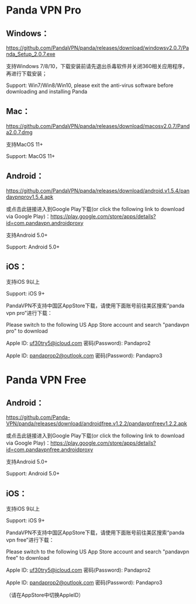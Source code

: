 # Panda VPN Pro

## Windows：

https://github.com/PandaVPN/panda/releases/download/windowsv2.0.7/Panda_Setup_2.0.7.exe
 
支持Windows 7/8/10，下载安装前请先退出杀毒软件并关闭360相关应用程序，再进行下载安装；

Support: Win7/Win8/Win10, please exit the anti-virus software before downloading and installing Panda

## Mac：

https://github.com/PandaVPN/panda/releases/download/macosv2.0.7/Panda2.0.7.dmg

支持MacOS 11+

Support: MacOS 11+

## Android：

https://github.com/PandaVPN/panda/releases/download/android.v1.5.4/pandavpnprov1.5.4.apk

或点击此链接进入到Google Play下载(or click the following link to download via Google Play)：https://play.google.com/store/apps/details?id=com.pandavpn.androidproxy

支持Android 5.0+

Support: Android 5.0+

## iOS：

支持iOS 9以上

Support: iOS 9+

PandaVPN不支持中国区AppStore下载，请使用下面账号前往美区搜索“panda vpn pro”进行下载：

Please switch to the following US App Store account and search "pandavpn pro" to download

Apple ID: uf30try5@icloud.com    密码(Password): Pandapro2

Apple ID: pandaprop2@outlook.com 密码(Password): Pandapro3

# Panda VPN Free

## Android：

https://github.com/Panda-VPN/panda/releases/download/androidfree.v1.2.2/pandavpnfreev1.2.2.apk

或点击此链接进入到Google Play下载(or click the following link to download via Google Play)：https://play.google.com/store/apps/details?id=com.pandavpnfree.androidproxy

支持Android 5.0+

Support: Android 5.0+

## iOS：

支持iOS 9以上

Support: iOS 9+

PandaVPN不支持中国区AppStore下载，请使用下面账号前往美区搜索“panda vpn free”进行下载：

Please switch to the following US App Store account and search "pandavpn free" to download

Apple ID: uf30try5@icloud.com    密码(Password): Pandapro2

Apple ID: pandaprop2@outlook.com 密码(Password): Pandapro3

（请在AppStore中切换AppleID）
